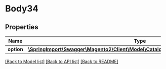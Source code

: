 # Body34

## Properties
Name | Type | Description | Notes
------------ | ------------- | ------------- | -------------
**option** | [**\SpringImport\Swagger\Magento2\Client\Model\CatalogDataProductCustomOptionInterface**](CatalogDataProductCustomOptionInterface.md) |  | 

[[Back to Model list]](../README.md#documentation-for-models) [[Back to API list]](../README.md#documentation-for-api-endpoints) [[Back to README]](../README.md)


